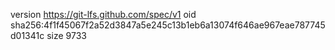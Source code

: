 version https://git-lfs.github.com/spec/v1
oid sha256:4f1f45067f2a52d3847a5e245c13b1eb6a13074f646ae967eae787745d01341c
size 9733
